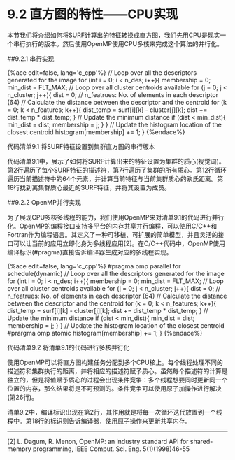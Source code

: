 # 9.2 直方图的特性——CPU实现

本节我们将介绍如何将SURF计算出的特征转换成直方图，我们先用CPU是现实一个串行执行的版本。然后使用OpenMP使用CPU多核来完成这个算法的并行化。

##9.2.1 串行实现

{%ace edit=false, lang='c_cpp'%}
// Loop over all the descriptors generated for the image
for (int i = 0; i < n_des; i++){
  membership = 0;
  min_dist = FLT_MAX;
  // Loop over all cluster centroids available
  for (j = 0; j < n_cluster; j++){
    dist = 0;
    // n_featrues: No. of elements in each descriptor (64)
    // Calculate the distance between the descriptor and the centroid
    for (k = 0; k < n_features; k++){
      dist_temp = surf[i][k] - cluster[j][k];
      dist += dist_temp * dist_temp;
    }
    // Update the minimum distance
    if (dist < min_dist){
      min_dist = dist;
      membership = j;
    }
  }
  // Update the histogram location of the closest centroid
  histogram[membership] += 1;
}
{%endace%}

代码清单9.1 将SURF特征设置到集群直方图的串行版本

代码清单9.1中，展示了如何将SURF计算出来的特征设置为集群的质心(视觉词)。第2行遍历了每个SURF特征的描述符，第7行遍历了集群的所有质心。第12行循环遍历当前描述符中的64个元素，并计算当前特征与当前集群质心的欧氏距离。第18行找到离集群质心最近的SURF特征，并将其设置为成员。

##9.2.2 OpenMP并行实现

为了展现CPU多核多线程的能力，我们使用OpenMP来对清单9.1的代码进行并行化。OpenMP的编程接口支持多平台的内存共享并行编程，可以使用C/C++和Fortran作为编程语言。其定义了一种可移植、可扩展的简单模型，并且灵活的接口可以让当前的应用立即化身为多线程应用[2]。在C/C++代码中，OpenMP使用编译标识(#pragma)直接告诉编译器生成对应的多线程实现。

{%ace edit=false, lang='c_cpp'%}
#pragma omp parallel for schedule(dynamic)
// Loop over all the descriptors generated for the image
for (int i = 0; i < n_des; i++){
  membership = 0;
  min_dist = FLT_MAX;
  // Loop over all cluster centroids available
  for (j = 0; j < n_cluster; j++){
    dist = 0;
    // n_featrues: No. of elements in each descriptor (64)
    // Calculate the distance between the descriptor and the centroid
    for (k = 0; k < n_features; k++){
      dist_temp = surf[i][k] - cluster[j][k];
      dist += dist_temp * dist_temp;
    }
    // Update the minimum distance
    if (dist < min_dist){
      min_dist = dist;
      membership = j;
    }
  }
  // Update the histogram location of the closest centroid
  #prargma omp atomic
  histogram[membership] += 1;
}
{%endace%}

代码清单9.2 将清单9.1的代码进行多核并行化

使用OpenMP可以将直方图构建任务分配到多个CPU核上。每个线程处理不同的描述符和集群执行的距离，并将相应的描述符赋予质心。虽然每个描述符的计算是独立的，但是将值赋予质心的过程会出现条件竞争：多个线程想要同时更新同一个位置的内存，那么结果将是不可预测的。条件竞争可以使用原子加操作进行解决(第26行)。

清单9.2中，编译标识出现在第2行，其作用就是将每一次循环迭代放置到一个线程中。第18行的标识则告诉编译器，使用原子操作来更新共享内存。

----------

[2] L. Dagum, R. Menon, OpenMP: an industry standard API for shared-mempry programming, IEEE Comput. Sci. Eng. 5(1)(1998)46-55